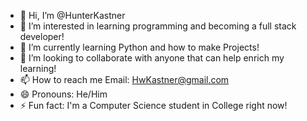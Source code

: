 - 👋 Hi, I’m @HunterKastner
- 👀 I’m interested in learning programming and becoming a full stack developer!
- 🌱 I’m currently learning Python and how to make Projects!
- 💞️ I’m looking to collaborate with anyone that can help enrich my learning!
- 📫 How to reach me Email: HwKastner@gmail.com
- 😄 Pronouns: He/Him
- ⚡ Fun fact: I'm a Computer Science student in College right now!

<!---
HunterKastner/HunterKastner is a ✨ special ✨ repository because its `README.md` (this file) appears on your GitHub profile.
You can click the Preview link to take a look at your changes.
--->
